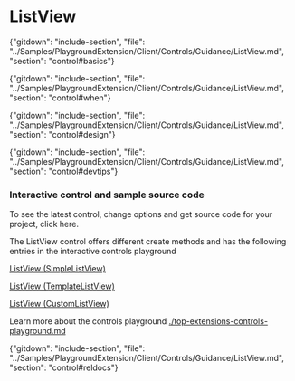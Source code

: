 ﻿# ListView

{"gitdown": "include-section", "file": "../Samples/PlaygroundExtension/Client/Controls/Guidance/ListView.md", "section": "control#basics"}

<!-- TODO get an IMAGE to embed here -->

<!-- TODO get an SAMPLE CODE to embed here -->

{"gitdown": "include-section", "file": "../Samples/PlaygroundExtension/Client/Controls/Guidance/ListView.md", "section": "control#when"}

{"gitdown": "include-section", "file": "../Samples/PlaygroundExtension/Client/Controls/Guidance/ListView.md", "section": "control#design"}

{"gitdown": "include-section", "file": "../Samples/PlaygroundExtension/Client/Controls/Guidance/ListView.md", "section": "control#devtips"}

### Interactive control and sample source code
To see the latest control, change options and get source code for your project, click here.

The ListView control offers different create methods and has the following entries in the interactive controls playground

<a href="https://ms.portal.azure.com/?Microsoft_Azure_Playground=true#blade/Microsoft_Azure_Playground/ControlsIndexBlade/ListView_createSimpleListView_Playground" target="_blank">ListView (SimpleListView)</a>

<a href="https://ms.portal.azure.com/?Microsoft_Azure_Playground=true#blade/Microsoft_Azure_Playground/ControlsIndexBlade/ListView_createTemplateListView_Playground" target="_blank">ListView (TemplateListView)</a>

<a href="https://ms.portal.azure.com/?Microsoft_Azure_Playground=true#blade/Microsoft_Azure_Playground/ControlsIndexBlade/ListView_createCustomListView_Playground" target="_blank">ListView (CustomListView)</a>

Learn more about the controls playground [./top-extensions-controls-playground.md](./top-extensions-controls-playground.md)

{"gitdown": "include-section", "file": "../Samples/PlaygroundExtension/Client/Controls/Guidance/ListView.md", "section": "control#reldocs"}
